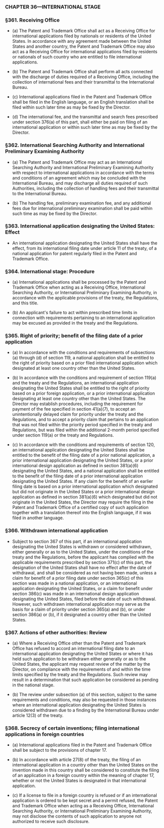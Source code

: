 ### **CHAPTER 36—INTERNATIONAL STAGE**

### §361. Receiving Office
* (a) The Patent and Trademark Office shall act as a Receiving Office for international applications filed by nationals or residents of the United States. In accordance with any agreement made between the United States and another country, the Patent and Trademark Office may also act as a Receiving Office for international applications filed by residents or nationals of such country who are entitled to file international applications.

* (b) The Patent and Trademark Office shall perform all acts connected with the discharge of duties required of a Receiving Office, including the collection of international fees and their transmittal to the International Bureau.

* (c) International applications filed in the Patent and Trademark Office shall be filed in the English language, or an English translation shall be filed within such later time as may be fixed by the Director.

* (d) The international fee, and the transmittal and search fees prescribed under section 376(a) of this part, shall either be paid on filing of an international application or within such later time as may be fixed by the Director.

### §362. International Searching Authority and International Preliminary Examining Authority
* (a) The Patent and Trademark Office may act as an International Searching Authority and International Preliminary Examining Authority with respect to international applications in accordance with the terms and conditions of an agreement which may be concluded with the International Bureau, and may discharge all duties required of such Authorities, including the collection of handling fees and their transmittal to the International Bureau.

* (b) The handling fee, preliminary examination fee, and any additional fees due for international preliminary examination shall be paid within such time as may be fixed by the Director.

### §363. International application designating the United States: Effect
* An international application designating the United States shall have the effect, from its international filing date under article 11 of the treaty, of a national application for patent regularly filed in the Patent and Trademark Office.

### §364. International stage: Procedure
* (a) International applications shall be processed by the Patent and Trademark Office when acting as a Receiving Office, International Searching Authority, or International Preliminary Examining Authority, in accordance with the applicable provisions of the treaty, the Regulations, and this title.

* (b) An applicant's failure to act within prescribed time limits in connection with requirements pertaining to an international application may be excused as provided in the treaty and the Regulations.

### §365. Right of priority; benefit of the filing date of a prior application
* (a) In accordance with the conditions and requirements of subsections (a) through (d) of section 119, a national application shall be entitled to the right of priority based on a prior filed international application which designated at least one country other than the United States.

* (b) In accordance with the conditions and requirement of section 119(a) and the treaty and the Regulations, an international application designating the United States shall be entitled to the right of priority based on a prior foreign application, or a prior international application designating at least one country other than the United States. The Director may establish procedures, including the requirement for payment of the fee specified in section 41(a)(7), to accept an unintentionally delayed claim for priority under the treaty and the Regulations, and to accept a priority claim that pertains to an application that was not filed within the priority period specified in the treaty and Regulations, but was filed within the additional 2-month period specified under section 119(a) or the treaty and Regulations.

* (c) In accordance with the conditions and requirements of section 120, an international application designating the United States shall be entitled to the benefit of the filing date of a prior national application, a prior international application designating the United States, or a prior international design application as defined in section 381(a)(6) designating the United States, and a national application shall be entitled to the benefit of the filing date of a prior international application designating the United States. If any claim for the benefit of an earlier filing date is based on a prior international application which designated but did not originate in the United States or a prior international design application as defined in section 381(a)(6) which designated but did not originate in the United States, the Director may require the filing in the Patent and Trademark Office of a certified copy of such application together with a translation thereof into the English language, if it was filed in another language.

### §366. Withdrawn international application
* Subject to section 367 of this part, if an international application designating the United States is withdrawn or considered withdrawn, either generally or as to the United States, under the conditions of the treaty and the Regulations, before the applicant has complied with the applicable requirements prescribed by section 371(c) of this part, the designation of the United States shall have no effect after the date of withdrawal, and shall be considered as not having been made, unless a claim for benefit of a prior filing date under section 365(c) of this section was made in a national application, or an international application designating the United States, or a claim for benefit under section 386(c) was made in an international design application designating the United States, filed before the date of such withdrawal. However, such withdrawn international application may serve as the basis for a claim of priority under section 365(a) and (b), or under section 386(a) or (b), if it designated a country other than the United States.

### §367. Actions of other authorities: Review
* (a) Where a Receiving Office other than the Patent and Trademark Office has refused to accord an international filing date to an international application designating the United States or where it has held such application to be withdrawn either generally or as to the United States, the applicant may request review of the matter by the Director, on compliance with the requirements of and within the time limits specified by the treaty and the Regulations. Such review may result in a determination that such application be considered as pending in the national stage.

* (b) The review under subsection (a) of this section, subject to the same requirements and conditions, may also be requested in those instances where an international application designating the United States is considered withdrawn due to a finding by the International Bureau under article 12(3) of the treaty.

### §368. Secrecy of certain inventions; filing international applications in foreign countries
* (a) International applications filed in the Patent and Trademark Office shall be subject to the provisions of chapter 17.

* (b) In accordance with article 27(8) of the treaty, the filing of an international application in a country other than the United States on the invention made in this country shall be considered to constitute the filing of an application in a foreign country within the meaning of chapter 17, whether or not the United States is designated in that international application.

* (c) If a license to file in a foreign country is refused or if an international application is ordered to be kept secret and a permit refused, the Patent and Trademark Office when acting as a Receiving Office, International Searching Authority, or International Preliminary Examining Authority, may not disclose the contents of such application to anyone not authorized to receive such disclosure.